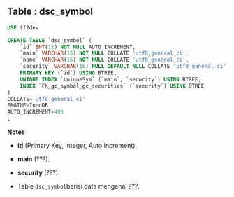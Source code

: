 Table : dsc_symbol
--------------------

```SQL
USE tf2dev

CREATE TABLE `dsc_symbol` (
	`id` INT(11) NOT NULL AUTO_INCREMENT,
	`main` VARCHAR(16) NOT NULL COLLATE 'utf8_general_ci',
	`name` VARCHAR(16) NOT NULL COLLATE 'utf8_general_ci',
	`security` VARCHAR(16) NULL DEFAULT NULL COLLATE 'utf8_general_ci',
	PRIMARY KEY (`id`) USING BTREE,
	UNIQUE INDEX `UniqueSym` (`main`, `security`) USING BTREE,
	INDEX `FK_gc_symbol_gc_securities` (`security`) USING BTREE
)
COLLATE='utf8_general_ci'
ENGINE=InnoDB
AUTO_INCREMENT=406
;
```
__Notes__

+ __id__ (Primary Key, Integer, Auto Increment).

+ __main__ (???).

+ __security__ (???).

+ Table `dsc_symbol`berisi data mengenai ???.

